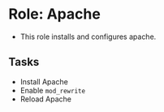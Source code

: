 
# Role: Apache

* This role installs and configures apache.

## Tasks

* Install Apache
* Enable `mod_rewrite`
* Reload Apache
